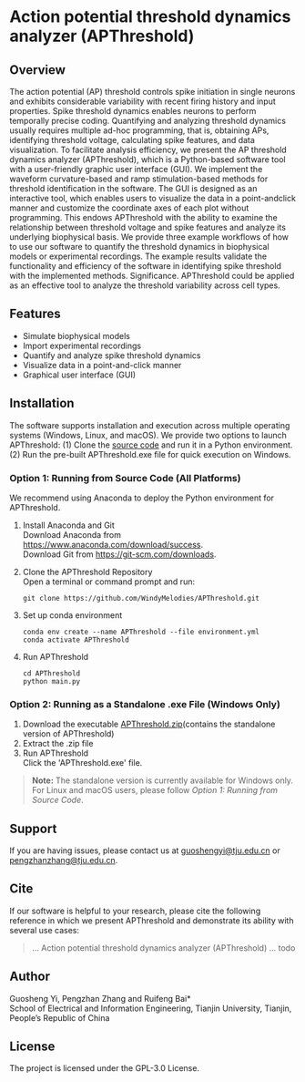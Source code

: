 # Action potential threshold dynamics analyzer (APThreshold)

## Overview
The action potential (AP) threshold controls spike initiation in single neurons and exhibits
considerable variability with recent firing history and input properties. Spike threshold dynamics enables neurons
to perform temporally precise coding. Quantifying and analyzing threshold dynamics usually requires multiple
ad-hoc programming, that is, obtaining APs, identifying threshold voltage, calculating spike features, and data
visualization. To facilitate analysis efficiency, we present the AP threshold dynamics analyzer (APThreshold),
which is a Python-based software tool with a user-friendly graphic user interface (GUI). We
implement the waveform curvature-based and ramp stimulation-based methods for threshold identification in
the software. The GUI is designed as an interactive tool, which enables users to visualize the data in a point-andclick manner and customize the coordinate axes of each plot without programming. This endows APThreshold
with the ability to examine the relationship between threshold voltage and spike features and analyze its
underlying biophysical basis. We provide three example workflows of how to use our software to
quantify the threshold dynamics in biophysical models or experimental recordings. The example results validate
the functionality and efficiency of the software in identifying spike threshold with the implemented methods.
Significance. APThreshold could be applied as an effective tool to analyze the threshold variability across cell
types.

## Features
- Simulate biophysical models
- Import experimental recordings
- Quantify and analyze spike threshold dynamics
- Visualize data in a point-and-click manner
- Graphical user interface (GUI)

## Installation
The software supports installation and execution across multiple operating systems (Windows, Linux, and
macOS). We provide two options to launch APThreshold: (1) Clone the [source code]() and run it in a Python environment. (2)  Run the pre-built APThreshold.exe file for quick execution on Windows.
### Option 1: Running from Source Code (All Platforms)
We recommend using Anaconda to deploy the Python environment for APThreshold.
1. Install Anaconda and Git  
    Download Anaconda from https://www.anaconda.com/download/success.  
    Download Git from https://git-scm.com/downloads.  
2. Clone the APThreshold Repository    
    Open a terminal or command prompt and run:
    ```commandline
   git clone https://github.com/WindyMelodies/APThreshold.git
   ```
3. Set up conda environment  
    
    ```commandline
    conda env create --name APThreshold --file environment.yml
    conda activate APThreshold
    ```
4. Run APThreshold
    ```commandline
   cd APThreshold
   python main.py
   ```

### Option 2: Running as a Standalone .exe File (Windows Only)
1. Download the executable
    [APThreshold.zip]()(contains the standalone version of APThreshold)
2. Extract the .zip file  
3. Run APThreshold  
    Click the 'APThreshold.exe' file.
    


> **Note:** The standalone version is currently available for Windows only.  
> For Linux and macOS users, please follow *Option 1: Running from Source Code*.

## Support

If you are having issues, please contact us at guoshengyi@tju.edu.cn or pengzhanzhang@tju.edu.cn.

## Cite

If our software is helpful to your research, please cite the following reference in which we present APThreshold and demonstrate its ability with several use cases:
> ... Action potential threshold dynamics analyzer (APThreshold) ... todo

## Author
Guosheng Yi, Pengzhan Zhang and Ruifeng Bai*  
School of Electrical and Information Engineering, Tianjin University, Tianjin, People’s Republic of China

## License

The project is licensed under the GPL-3.0 License.

